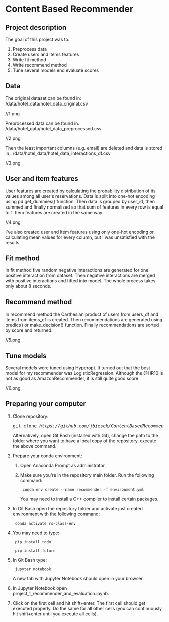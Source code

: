 # Content Based Recommender

## Project description

The goal of this project was to:

1. Preprocess data
2. Create users and items features
3. Write fit method
4. Write recommend method
5. Tune several models end evaluate scores

## Data

The original dataset can be found in: /data/hotel_data/hotel_data_original.csv

//1.png

Preprocessed data can be found in: /data/hotel_data/hotel_data_preprocessed.csv

//2.png

Then the least important columns (e.g. email) are deleted and data is stored  in : /data/hotel_data/hotel_data_interactions_df.csv

//3.png

## User and item features

User features are created by calculating the probability distribution of its values among all user's reservations. Data is split into one-hot encoding using pd.get_dummies() function. Then data is grouped by user_id, then summed and finally normalized so that sum of features in every row is equal to 1. Item features are created in the same way.

//4.png

I've also created user and item features using only one-hot encoding or calculating mean values for every column, but I was unsatisfied with the results.

## Fit method

In fit method five random negative interactions are generated for one positive interaction from dataset. Then negative interactions are merged with positive interactions and fitted into model. The whole process takes only about 8 seconds.

## Recommend method

In recommend method the Carthesian product of users from users_df and items from items_df is created. Then recommendations are generated using predict() or make_decision() function. Finally recommendations are sorted by score and returned.

//5.png

## Tune models

Several models were tuned using Hyperopt. It turned out that the best model for my recommender was LogisticRegression. Although the @HR10 is not as good as AmazonRecommender, it is still quite good score.

//6.png

## Preparing your computer

1. Clone repository:

	<pre>git clone <i>https://github.com/jbiesek/ContentBasedRecommender.git</i></pre>

	Alternatively, open Git Bash (installed with Git), change the path to the folder where you want to have a local copy of the repository, execute the above command.


2. Prepare your conda environment:

	1. Open Anaconda Prompt as administrator.

	2. Make sure you're in the repository main folder. Run the following command:
			
			conda env create --name recommender -f environment.yml
		
		You may need to install a C++ compiler to install certain packages.


3. In Git Bash open the repository folder and activate just created environment with the following command:

		conda activate rs-class-env

4. You may need to type:

		pip install tqdm
		
		pip install future

5. In Git Bash type:

		jupyter notebook

	A new tab with Jupyter Notebook should open in your browser.


6. In Jupyter Notebook open project_1_recommender_and_evaluation.ipynb.


7. Click on the first cell and hit shift+enter. The first cell should get executed properly. Do the same for all other cells (you can continuously hit shift+enter until you execute all cells).

